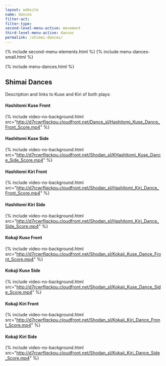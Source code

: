```yaml
---
layout: website
name: dances
filter-act:
filter-type:
second-level-menu-active: movement
third-level-menu-active: dances
permalink: /shimai-dances/
---
```


{% include second-menu-elements.html %}
{% include menu-dances-small.html %}

<main class="page-content">
<div class="wrapper sidebar-contents">
  <aside class="sidebar-contents__table">
    {% include menu-dances.html %}
  </aside>
  <section class="sidebar-contents__section">
  <div class="text-container">
    <h2 id="Intro">Shimai Dances</h2>
    <p> Description and links to Kuse and Kiri of both plays:</p>


<h4 id="Hashitomi-Kuse-Front">Hashitomi Kuse Front</h4>

{% include video-no-background.html
  src="http://d7rcwrflqckpu.cloudfront.net/Dance_sl/Hashitomi_Kuse_Dance_Front_Score.mp4"
%}
<h4 id="Hashitomi-Kuse-Side">Hashitomi Kuse Side</h4>

{% include video-no-background.html
  src="http://d7rcwrflqckpu.cloudfront.net/Shodan_sl/KHashitomi_Kuse_Dance_Side_Score.mp4"
%}
<h4 id="Hashitomi-Kiri-Front">Hashitomi Kiri Front</h4>

{% include video-no-background.html
  src="http://d7rcwrflqckpu.cloudfront.net/Shodan_sl/Hashitomi_Kiri_Dance_Front_Score.mp4"
%}
<h4 id="Hashitomi-Kiri-Side">Hashitomi Kiri Side</h4>

{% include video-no-background.html
  src="http://d7rcwrflqckpu.cloudfront.net/Shodan_sl/Hashitomi_Kiri_Dance_Side_Score.mp4"
%}
<h4 id="Kokaji-Kuse-Front">Kokaji Kuse Front</h4>

{% include video-no-background.html
  src="http://d7rcwrflqckpu.cloudfront.net/Shodan_sl/Kokaji_Kuse_Dance_Front_Score.mp4"
%}
<h4 id="Kokaji-Kuse-Side">Kokaji Kuse Side</h4>

{% include video-no-background.html
  src="http://d7rcwrflqckpu.cloudfront.net/Shodan_sl/Kokaji_Kuse_Dance_Side_Score.mp4"
%}
<h4 id="Kokaji-Kiri-Front">Kokaji Kiri Front</h4>

{% include video-no-background.html
  src="http://d7rcwrflqckpu.cloudfront.net/Shodan_sl/Kokaji_Kiri_Dance_Front_Score.mp4"
%}
<h4 id="Kokaji-Kiri-Side">Kokaji Kiri Side</h4>

{% include video-no-background.html
  src="http://d7rcwrflqckpu.cloudfront.net/Shodan_sl/Kokaji_Kiri_Dance_Side_Score.mp4"
%}
</div>
</section>
</div>

</main>
